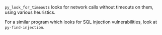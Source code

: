 `py_look_for_timeouts` looks for network calls without timeouts on them, using various heuristics.

For a similar program which looks for SQL injection vulnerabilities, look at `py-find-injection`.
